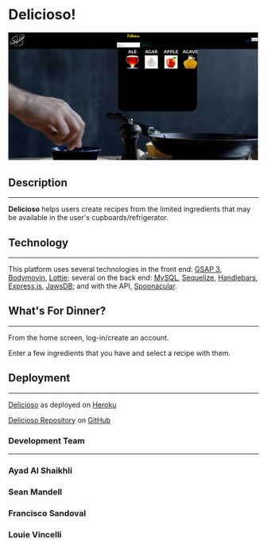 # Delicioso!

![Delicioso!](public/img/deliciososcreenshot.png "Delicioso Screenshot")

## Description
---
**Delicioso** helps users create recipes from the limited ingredients that may be available in the user's cupboards/refrigerator. 

## Technology
---
This platform uses several technologies in the front end: [GSAP 3](https://greensock.com/3/), [Bodymovin](https://aescripts.com/bodymovin/), [Lottie](http://airbnb.io/lottie/#/); several on the back end: [MySQL](https://www.mysql.com/), [Sequelize](https://sequelize.org/), [Handlebars](https://handlebarsjs.com/), [ Express.js](https://expressjs.com/), [JawsDB](https://www.jawsdb.com/); and with the API, [Spoonacular](https://spoonacular.com/food-api).


## What's For Dinner?
---
From the home screen, log-in/create an account.

Enter a few ingredients that you have and select a recipe with them.


## Deployment
---
[Delicioso](https://dry-plateau-78238.herokuapp.com/login) as deployed on [Heroku](https://heroku.com)

[Delicioso Repository](https://github.com/seanmatx/Delicioso.git) on [GitHub](https://github.com)


### Development Team
---
### Ayad Al Shaikhli
### Sean Mandell
### Francisco Sandoval
### Louie Vincelli
